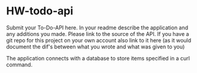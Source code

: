 # HW-todo-api

Submit your To-Do-API here. In your readme describe the application and any additions you made. Please link to the source of the API. If you have a git repo for this project on your own account also link to it here (as it would document the dif's between what you wrote and what was given to you)

The application connects with a database to store items specified in a curl command.  

